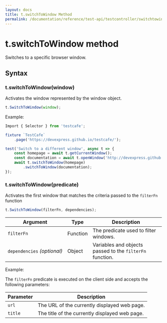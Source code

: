 ```yaml
---
layout: docs
title: t.switchToWindow Method
permalink: /documentation/reference/test-api/testcontroller/switchtowindow.html
---
```


# t.switchToWindow method

Switches to a specific browser window.

## Syntax

### t.switchToWindow(window)

Activates the window represented by the window object.

```JavaScript
t.SwitchToWindow(window);
```

Example:

```JavaScript
Import { Selector } from 'testcafe';

fixture `TestCafe`
    .page('https://devexpress.github.io/testcafe/');

test('Switch to a different window', async t => {
    const homepage = await t.getCurrentWindow();
    const documentation = await t.openWindow('http://devexpress.github.io/testcafe/documentation');
    await t.switchToWindow(homepage)
        .switchToWindow(documentation);
});
```

### t.switchToWindow(predicate)

Activates the first window that matches the criteria passed to the `filterFn` function

```JavaScript
t.SwitchToWindow(filterFn, dependencies);
```

Argument                         | Type     | Description
-------------------------------- | -------- | --------------
`filterFn`                       | Function | The predicate used to filter windows.
`dependencies`&#160;*(optional)* | Object   | Variables and objects passed to the `filterFn` function.

Example:


The `filterFn` predicate is executed on the client side and accepts the following parameters:

Parameter | Description
------ | -----
`url`  | The URL of the currently displayed web page.
`title` | The title of the currently displayed web page.
